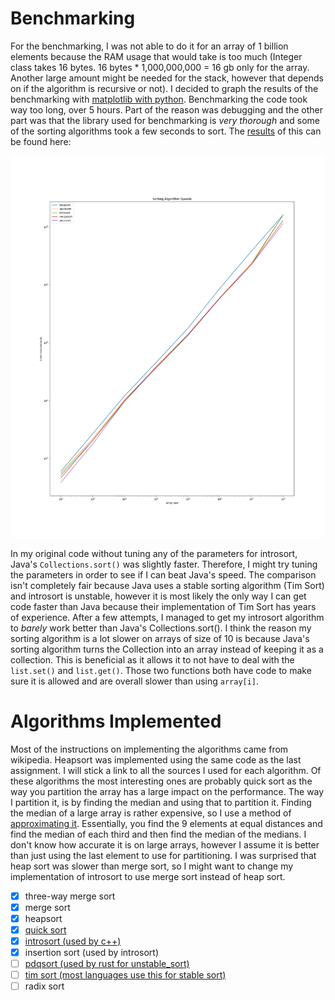 Benchmarking
============

For the benchmarking, I was not able to do it for an array of 1 billion elements because the RAM usage that would take
is too much (Integer class takes 16 bytes. 16 bytes * 1,000,000,000 = 16 gb only for the array.
Another large amount might be needed for the stack, however that depends on if the algorithm is recursive or not).
I decided to graph the results of the benchmarking with [matplotlib with python](resources/graph.py).
Benchmarking the code took way too long, over 5 hours. Part of the reason was debugging and the other part was that
the library used for benchmarking is *very thorough* and some of the sorting algorithms took a few seconds to sort.
The [results](resources/results.csv) of this can be found here:

![graph](resources/figure.png)

In my original code without tuning any of the parameters for introsort, Java's ``Collections.sort()`` was slightly faster.
Therefore, I might try tuning the parameters in order to see if I can beat Java's speed. The comparison isn't completely
fair because Java uses a stable sorting algorithm (Tim Sort) and introsort is unstable, however it is most likely the only
way I can get code faster than Java because their implementation of Tim Sort has years of experience.
After a few attempts, I managed to get my introsort algorithm to *barely* work better than Java's Collections.sort().
I think the reason my sorting algorithm is a lot slower on arrays of size of 10 is because Java's sorting algorithm 
turns the Collection into an array instead of keeping it as a collection. 
This is beneficial as it allows it to not have to deal with the ``list.set()`` and ``list.get()``.
Those two functions both have code to make sure it is allowed and are overall slower than using ``array[i]``.

Algorithms Implemented
======================

Most of the instructions on implementing the algorithms came from wikipedia. Heapsort was implemented using the same
code as the last assignment. I will stick a link to all the sources I used for each algorithm.
Of these algorithms the most interesting ones are probably quick sort as the way you partition the array has a large impact
on the performance.
The way I partition it, is by finding the median and using that to partition it. Finding the median of a large
array is rather expensive, so I use a method of [approximating it](https://andrewgrex.medium.com/the-ninther-approximating-medians-b0e04b8807d1).
Essentially, you find the 9 elements at equal distances and find the median of each third and then find the median of the
medians. I don't know how accurate it is on large arrays, however I assume it is better than just using the last
element to use for partitioning. I was surprised that heap sort was slower than merge sort, so I might want to change
my implementation of introsort to use merge sort instead of heap sort.

* [x] three-way merge sort
* [x] merge sort
* [x] heapsort
* [x] [quick sort](https://en.wikipedia.org/wiki/Quicksort)
* [x] [introsort (used by c++)](https://en.wikipedia.org/wiki/Introsort)
* [x] insertion sort (used by introsort)
* [ ] [pdqsort (used by rust for unstable_sort)](https://github.com/orlp/pdqsort)
* [ ] [tim sort (most languages use this for stable sort)](https://en.wikipedia.org/wiki/Timsort)
* [ ] radix sort